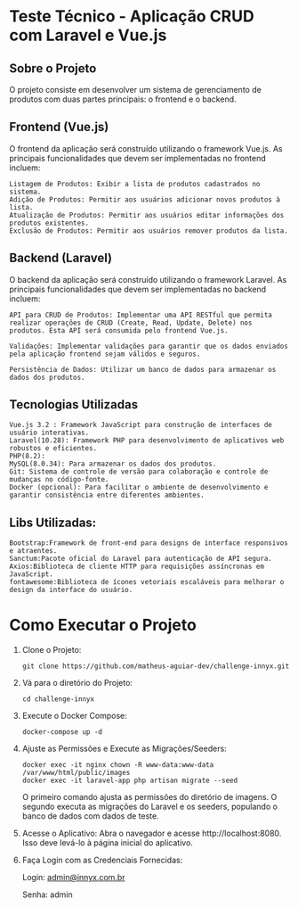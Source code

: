 # Teste Técnico - Aplicação CRUD com Laravel e Vue.js

## Sobre o Projeto
O projeto consiste em desenvolver um sistema de gerenciamento de produtos com duas partes principais: o frontend e o backend.

## Frontend (Vue.js)

O frontend da aplicação será construído utilizando o framework Vue.js. As principais funcionalidades que devem ser implementadas no frontend incluem:

    Listagem de Produtos: Exibir a lista de produtos cadastrados no sistema.
    Adição de Produtos: Permitir aos usuários adicionar novos produtos à lista.
    Atualização de Produtos: Permitir aos usuários editar informações dos produtos existentes.
    Exclusão de Produtos: Permitir aos usuários remover produtos da lista.


## Backend (Laravel)

O backend da aplicação será construído utilizando o framework Laravel. As principais funcionalidades que devem ser implementadas no backend incluem:

    API para CRUD de Produtos: Implementar uma API RESTful que permita realizar operações de CRUD (Create, Read, Update, Delete) nos produtos. Esta API será consumida pelo frontend Vue.js.

    Validações: Implementar validações para garantir que os dados enviados pela aplicação frontend sejam válidos e seguros.

    Persistência de Dados: Utilizar um banco de dados para armazenar os dados dos produtos.

## Tecnologias Utilizadas

    Vue.js 3.2 : Framework JavaScript para construção de interfaces de usuário interativas.
    Laravel(10.28): Framework PHP para desenvolvimento de aplicativos web robustos e eficientes.
    PHP(8.2):
    MySQL(8.0.34): Para armazenar os dados dos produtos.
    Git: Sistema de controle de versão para colaboração e controle de mudanças no código-fonte.
    Docker (opcional): Para facilitar o ambiente de desenvolvimento e garantir consistência entre diferentes ambientes.

## Libs Utilizadas: 
    Bootstrap:Framework de front-end para designs de interface responsivos e atraentes.
    Sanctum:Pacote oficial do Laravel para autenticação de API segura.
    Axios:Biblioteca de cliente HTTP para requisições assíncronas em JavaScript.
    fontawesome:Biblioteca de ícones vetoriais escaláveis para melhorar o design da interface do usuário.

# Como Executar o Projeto
1. Clone o Projeto: 

    ```git clone https://github.com/matheus-aguiar-dev/challenge-innyx.git```

2. Vá para o diretório do Projeto:

    ```cd challenge-innyx```

3. Execute o Docker Compose:

    ```docker-compose up -d```

4. Ajuste as Permissões e Execute as Migrações/Seeders:
    ```
    docker exec -it nginx chown -R www-data:www-data /var/www/html/public/images
    docker exec -it laravel-app php artisan migrate --seed
    ```
    O primeiro comando ajusta as permissões do diretório de imagens. O segundo executa as migrações do Laravel e os seeders, populando o banco de dados com dados de teste.

5. Acesse o Aplicativo: Abra o navegador e acesse http://localhost:8080. Isso deve levá-lo à página inicial do  aplicativo.

6. Faça Login com as Credenciais Fornecidas:

    Login: admin@innyx.com.br
    
    Senha: admin
     
    

